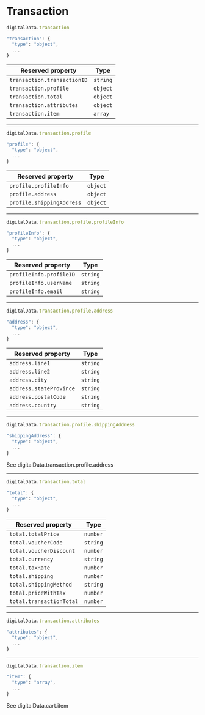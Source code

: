 # Transaction

```javascript
digitalData.transaction
```

```javascript
"transaction": {
  "type": "object",
  ...
}
```

| Reserved property           | Type     |
| --------------------------- | -------- |
| `transaction.transactionID` | `string` |
| `transaction.profile`       | `object` |
| `transaction.total`         | `object` |
| `transaction.attributes`    | `object` |
| `transaction.item`          | `array`  |

----

```javascript
digitalData.transaction.profile
```

```javascript
"profile": {
  "type": "object",
  ...
}
```

| Reserved property         | Type     |
| ------------------------- | -------- |
| `profile.profileInfo`     | `object` |
| `profile.address`         | `object` |
| `profile.shippingAddress` | `object` |

----

```javascript
digitalData.transaction.profile.profileInfo
```

```javascript
"profileInfo": {
  "type": "object",
  ...
}
```

| Reserved property       | Type     |
| ----------------------- | -------- |
| `profileInfo.profileID` | `string` |
| `profileInfo.userName`  | `string` |
| `profileInfo.email`     | `string` |

----

```javascript
digitalData.transaction.profile.address
```

```javascript
"address": {
  "type": "object",
  ...
}
```

| Reserved property       | Type     |
| ----------------------- | -------- |
| `address.line1`         | `string` |
| `address.line2`         | `string` |
| `address.city`          | `string` |
| `address.stateProvince` | `string` |
| `address.postalCode`    | `string` |
| `address.country`       | `string` |

----

```javascript
digitalData.transaction.profile.shippingAddress
```

```javascript
"shippingAddress": {
  "type": "object",
  ...
}
```

See digitalData.transaction.profile.address

----

```javascript
digitalData.transaction.total
```

```javascript
"total": {
  "type": "object",
  ...
}

```
| Reserved property        | Type     |
| ------------------------ | -------- |
| `total.totalPrice`       | `number` |
| `total.voucherCode`      | `string` |
| `total.voucherDiscount`  | `number` |
| `total.currency`         | `string` |
| `total.taxRate`          | `number` |
| `total.shipping`         | `number` |
| `total.shippingMethod`   | `string` |
| `total.priceWithTax`     | `number` |
| `total.transactionTotal` | `number` |

----

```javascript
digitalData.transaction.attributes
```

```javascript
"attributes": {
  "type": "object",
  ...
}
```

----

```javascript
digitalData.transaction.item
```

```javascript
"item": {
  "type": "array",
  ...
}
```

See digitalData.cart.item